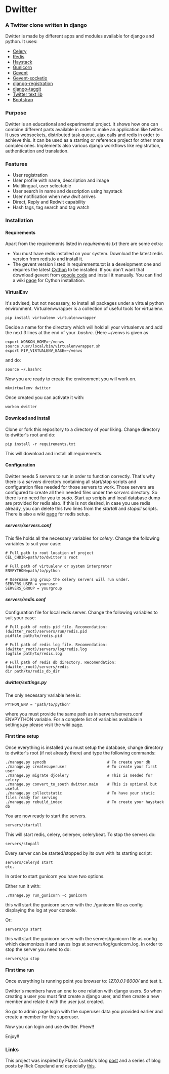# Dwitter
### A Twitter clone written in django

Dwitter is made by different apps and modules available for django and python. It uses:

* [Celery](http://celeryproject.org)
* [Redis](http://redis.io)
* [Haystack](http://haystacksearch.org)
* [Gunicorn](http://gunicorn.org)
* [Gevent](https://bitbucket.org/denis/gevent)
* [Gevent-socketio](http://bitbucket.org/denis/gevent)
* [django-registration](https://bitbucket.org/ubernostrum/django-registration)
* [django-taggit](https://github.com/alex/django-taggit)
* [Twitter text lib](https://github.com/twitter/twitter-text-js)
* [Bootstrap](http://twitter.github.com/bootstrap)

### Purpose

Dwitter is an educational and experimental project. It shows how one can combine different parts available in order to make an application like twitter. It uses websockets, distributed task queue, ajax calls and redis in order to achieve this. It can be used as a starting or reference project for other more complex ones. Implements also various django workflows like registration, authentication and translation.

### Features

* User registration
* User profile with name, description and image
* Multilingual, user selectable
* User search in name and description using haystack
* User notification when new _dwit_ arrives
* Direct, Reply and Redwit capability
* Hash tags, tag search and tag watch

### Installation

#### Requirements

Apart from the requirements listed in _requirements.txt_ there are some extra:
* You must have redis installed on your system. Download the latest redis version from [redis.io](http://redis.io) and install it.
* The gevent version listed in requirements.txt is a development one and requires the latest [Cython](http://pypi.python.org/pypi/Cython/) to be installed. If you don't want that download gevent from [google code](http://code.google.com/p/gevent/downloads/list) and install it manually. You can find a wiki [page](https://github.com/sv1jsb/dwitter/wiki/Cython-installation) for Cython installation.

#### VirtualEnv

It's advised, but not necessary, to install all packages under a virtual python environment. Virtualenvwrapper is a collection of useful tools for virtualenv.

    pip install virtualenv virtualenvwrapper

Decide a name for the directory which will hold all your virtualenvs and add the next 3 lines at the end of your _.bashrc_. (Here ~/venvs is given as 

    export WORKON_HOME=~/venvs
    source /usr/local/bin/virtualenvwrapper.sh
    export PIP_VIRTUALENV_BASE=~/venvs
    
and do:

    source ~/.bashrc
    
Now you are ready to create the environment you will work on.

    mkvirtualenv dwitter
    
Once created you can activate it with:

    workon dwitter
    
#### Download and install

Clone or fork this repository to a directory of your liking. Change directory to dwitter's root and do:

    pip install -r requirements.txt
    
This will download and install all requirements.

#### Configuration

Dwitter needs 5 servers to run in order to function correctly. That's why there is a _servers_ directory containing all start/stop scripts and configuration files needed for those servers to work.
Those servers are configured to create all their needed files under the _servers_ directory. So there is no need for you to _sudo_. Start up scripts and local database dump are provided for redis also.
If this is not desired, in case you use redis already, you can delete this two lines from the _startall_ and _stopall_ scripts. There is also a wiki [page](https://github.com/sv1jsb/dwitter/wiki/Redis-setup) for redis setup.

##### servers/servers.conf

This file holds all the necessary variables for _celery_. Change the following variables to suit your case:

    # Full path to root location of project
    CEL_CHDIR=path/to/dwitter's root
    
    # Full path of virtualenv or system interpreter
    ENVPYTHON=path/to/python
    
    # Username ang group the celery servers will run under.
    SERVERS_USER = youruser
    SERVERS_GROUP = yourgroup

##### servers/redis.conf

Configuration file for local redis server. Change the following variables to suit your case:

    # Full path of redis pid file. Recomendation: (dwitter_root)/servers/run/redis.pid
    pidfile path/to/redis.pid
    
    # Full path of redis log file. Recomendation: (dwitter_root)/servers/log/redis.log
    logfile path/to/redis.log
    
    # Full path of redis db directory. Recomendation: (dwitter_root)/servers/redis
    dir path/to/redis_db_dir

##### dwitter/settings.py

The only necessary variable here is:

    PYTHON_ENV = 'path/to/python'

where you must provide the same path as in servers/servers.conf ENVPYTHON variable. For a complete list of variables available in settings.py please visit the wiki [page](https://github.com/sv1jsb/dwitter/wiki/Settings.py-variables).

#### First time setup

Once everything is installed you must setup the database, change directory to dwitter's root (if not already there) and type the following commands:

    ./manage.py syncdb                           # To create your db
    ./manage.py createsuperuser                  # To create your first user
    ./manage.py migrate djcelery                 # This is needed for celery
    ./manage.py convert_to_south dwitter.main    # This is optional but useful
    ./manage.py collectstatic                    # To have your static files ready for serving
    ./manage.py rebuild_index                    # To create your haystack db

You are now ready to start the servers.

    servers/startall

This will start redis, celery, celeryev, celerybeat. To stop the servers do:

    servers/stopall

Every server can be started/stopped by its own with its starting script:

    servers/celeryd start
    etc.

In order to start gunicorn you have two options.

Either run it with:

    ./manage.py run_gunicorn -c gunicorn

this will start the gunicorn server with the ./gunicorn file as config displaying the log at your console.

Or:

    servers/gu start

this will start the gunicorn server with the servers/gunicorn file as config which daemonizes it and saves logs at servers/log/gunicorn.log. In order to stop the server you need to do:

    servers/gu stop

#### First time run

Once everything is running point you browser to: *127.0.0.1:8000/* and test it.

Dwitter's members have an one to one relation with django users. So when creating a user you must first create a django user, and then create a new member and relate it with the user just created.

So go to admin page login with the superuser data you provided earlier and create a member for the superuser.

Now you can login and use dwitter. Phew!!

Enjoy!!

### Links

This project was inspired by Flavio Curella's blog [post](http://curella.org/blog/2012/jul/17/django-push-using-server-sent-events-and-websocket/) and a series of blog posts by Rick Copeland and especially [this](http://blog.pythonisito.com/2012/07/realtime-web-chat-with-socketio-and.html).

